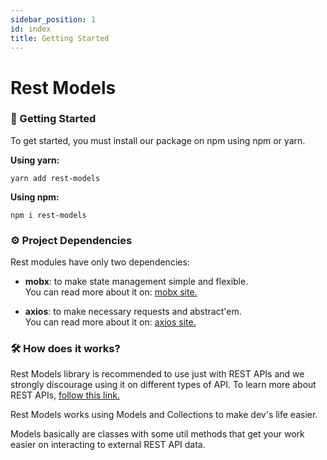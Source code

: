 ```yaml
---
sidebar_position: 1
id: index
title: Getting Started
---
```


# Rest Models

### 🚀 Getting Started

To get started, you must install our package on npm using npm or yarn.

**Using yarn:**

```
yarn add rest-models
```

**Using npm:**

```
npm i rest-models
```

### ⚙️ Project Dependencies

Rest modules have only two dependencies:

- **mobx**: to make state management simple and flexible.<br />You can read more about it on: [mobx site.](https://mobx.js.org/)

- **axios**: to make necessary requests and abstract'em.<br />You can read more about it on: [axios site.](https://axios-http.com/)

### 🛠 How does it works?

Rest Models library is recommended to use just with REST APIs and we strongly discourage using it on different types of API. To learn more about REST APIs, [follow this link.](https://restfulapi.net/)

Rest Models works using Models and Collections to make dev's life easier.

Models basically are classes with some util methods that get your work easier on interacting to external REST API data.
